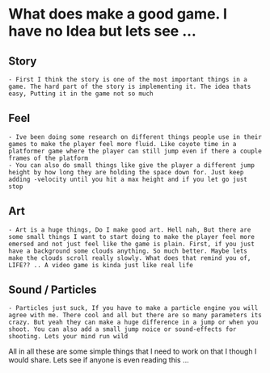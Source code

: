 # What does make a good game. I have no Idea but lets see ...

## Story
    - First I think the story is one of the most important things in a game. The hard part of the story is implementing it. The idea thats easy, Putting it in the game not so much

## Feel
    - Ive been doing some research on different things people use in their games to make the player feel more fluid. Like coyote time in a platformer game where the player can still jump even if there a couple frames of the platform
    - You can also do small things like give the player a different jump height by how long they are holding the space down for. Just keep adding -velocity until you hit a max height and if you let go just stop
## Art
    - Art is a huge things, Do I make good art. Hell nah, But there are some small things I want to start doing to make the player feel more emersed and not just feel like the game is plain. First, if you just have a background some clouds anything. So much better. Maybe lets make the clouds scroll really slowly. What does that remind you of, LIFE?? .. A video game is kinda just like real life
## Sound / Particles
    - Particles just suck, If you have to make a particle engine you will agree with me. There cool and all but there are so many parameters its crazy. But yeah they can make a huge difference in a jump or when you shoot. You can also add a small jump noice or sound-effects for shooting. Lets your mind run wild


All in all these are some simple things that I need to work on that I though I would share. Lets see if anyone is even reading this ...